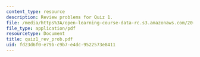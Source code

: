 ```yaml
---
content_type: resource
description: Review problems for Quiz 1.
file: /media/https%3A/open-learning-course-data-rc.s3.amazonaws.com/20-011j-statistical-thermodynamics-of-biomolecular-systems-be-011j-spring-2004/fd23d6f0e79bc9b7e4dc9522573e8411_quiz1_rev_prob.pdf
file_type: application/pdf
resourcetype: Document
title: quiz1_rev_prob.pdf
uid: fd23d6f0-e79b-c9b7-e4dc-9522573e8411
---
```

